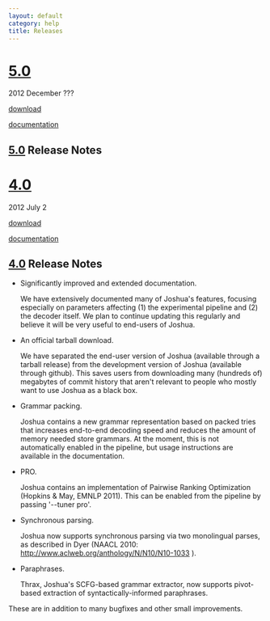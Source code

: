 ```yaml
---
layout: default
category: help
title: Releases
---
```


# [5.0](5.0/index.html)

2012 December ???

[download](http://cs.jhu.edu/~post/files/joshua-5.0.tgz)

[documentation](5.0/index.html)

## [5.0](5.0/index.html) Release Notes

# [4.0](4.0/index.html)

2012 July 2

[download](http://cs.jhu.edu/~post/files/joshua-4.0.tgz)

[documentation](4.0/index.html)

## [4.0](http://joshua-decoder.org/4.0/index.html) Release Notes

- Significantly improved and extended documentation.

  We have extensively documented many of Joshua's features, focusing especially on parameters affecting (1) the experimental pipeline and (2) the decoder itself.  We plan to continue updating this regularly and believe it will be very useful to end-users of Joshua.

- An official tarball download.

  We have separated the end-user version of Joshua (available through a tarball release) from the development version of Joshua (available through github).  This saves users from downloading many (hundreds of) megabytes of commit history that aren't relevant to people who mostly want to use Joshua as a black box.

- Grammar packing.

  Joshua contains a new grammar representation based on packed tries that increases end-to-end decoding speed and reduces the amount of memory needed store grammars.  At the moment, this is not automatically enabled in the pipeline, but usage instructions are available in the documentation.

- PRO.

  Joshua contains an implementation of Pairwise Ranking Optimization (Hopkins & May, EMNLP 2011).  This can be enabled from the pipeline by passing '--tuner pro'.

- Synchronous parsing.

  Joshua now supports synchronous parsing via two monolingual parses, as described in Dyer (NAACL 2010: http://www.aclweb.org/anthology/N/N10/N10-1033 ).

- Paraphrases.

  Thrax, Joshua's SCFG-based grammar extractor, now supports pivot-based extraction of syntactically-informed paraphrases.

These are in addition to many bugfixes and other small improvements.
